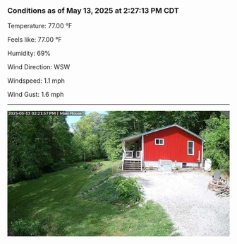 ### Conditions as of May 13, 2025 at 2:27:13 PM CDT 

Temperature: 77.00 &deg;F

Feels like: 77.00 &deg;F

Humidity: 69%

Wind Direction: WSW

Windspeed: 1.1 mph

Wind Gust: 1.6 mph

---

<img src="./images/latest.jpeg"/>

